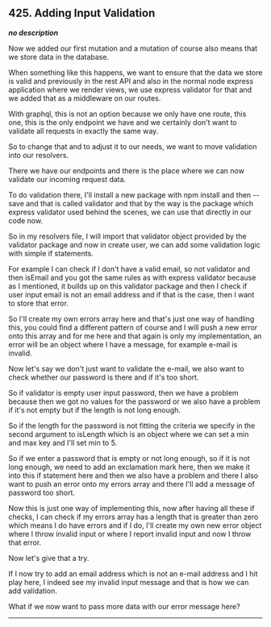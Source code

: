 ## 425. Adding Input Validation

<strong><em>no description</em></strong>

Now we added our first mutation and a mutation of course also means that we
store data in the database. 

When something like this happens, we want to ensure that the data we store is
valid and previously in the rest API and also in the normal node express
application where we render views, we use express validator for that and we
added that as a middleware on our routes. 

With graphql, this is not an option because we only have one route, this one,
this is the only endpoint we have and we certainly don't want to validate all
requests in exactly the same way. 

So to change that and to adjust it to our needs, we want to move validation into
our resolvers. 

There we have our endpoints and there is the place where we can now validate our
incoming request data. 

To do validation there, I'll install a new package with npm install and then
--save and that is called validator and that by the way is the package which
express validator used behind the scenes, we can use that directly in our code
now. 

So in my resolvers file, I will import that validator object provided by the
validator package and now in create user, we can add some validation logic with
simple if statements. 

For example I can check if I don't have a valid email, so not validator and then
isEmail and you got the same rules as with express validator because as I
mentioned, it builds up on this validator package and then I check if user input
email is not an email address and if that is the case, then I want to store that
error. 

So I'll create my own errors array here and that's just one way of handling
this, you could find a different pattern of course and I will push a new error
onto this array and for me here and that again is only my implementation, an
error will be an object where I have a message, for example e-mail is invalid. 

Now let's say we don't just want to validate the e-mail, we also want to check
whether our password is there and if it's too short. 

So if validator is empty user input password, then we have a problem because
then we got no values for the password or we also have a problem if it's not
empty but if the length is not long enough. 

So if the length for the password is not fitting the criteria we specify in the
second argument to isLength which is an object where we can set a min and max
key and I'll set min to 5. 

So if we enter a password that is empty or not long enough, so if it is not long
enough, we need to add an exclamation mark here, then we make it into this if
statement here and then we also have a problem and there I also want to push an
error onto my errors array and there I'll add a message of password too short. 

Now this is just one way of implementing this, now after having all these if
checks, I can check if my errors array has a length that is greater than zero
which means I do have errors and if I do, I'll create my own new error object
where I throw invalid input or where I report invalid input and now I throw that
error. 

Now let's give that a try. 

If I now try to add an email address which is not an e-mail address and I hit
play here, I indeed see my invalid input message and that is how we can add
validation. 

What if we now want to pass more data with our error message here? 

---